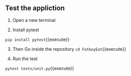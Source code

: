 ## Test the appliction

1. Open a new terminal

2. Install pytest

`pip install pytest`{{execute}}

3. Then Go inside the repository 
`cd FatboyEat`{{execute}}

4. Run the test

`pytest tests/unit.py`{{execute}}
